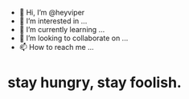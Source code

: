 - 👋 Hi, I’m @heyviper
- 👀 I’m interested in ...
- 🌱 I’m currently learning ...
- 💞️ I’m looking to collaborate on ...
- 📫 How to reach me ...

<!---
heyviper/heyviper is a ✨ special ✨ repository because its `README.md` (this file) appears on your GitHub profile.
You can click the Preview link to take a look at your changes.
--->


# stay hungry, stay foolish.
